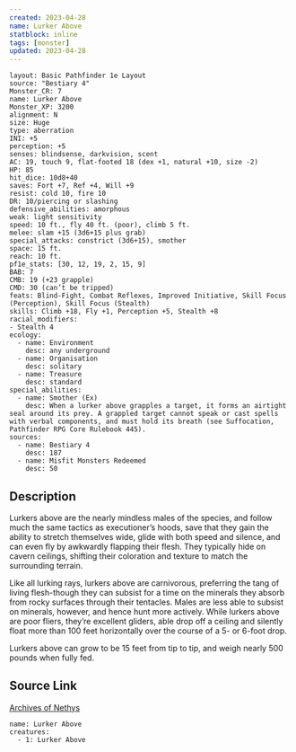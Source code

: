 ```yaml
---
created: 2023-04-28
name: Lurker Above
statblock: inline
tags: [monster]
updated: 2023-04-28
---
```

```statblock
layout: Basic Pathfinder 1e Layout
source: "Bestiary 4"
Monster_CR: 7
name: Lurker Above
Monster_XP: 3200
alignment: N
size: Huge
type: aberration
INI: +5
perception: +5
senses: blindsense, darkvision, scent
AC: 19, touch 9, flat-footed 18 (dex +1, natural +10, size -2)
HP: 85
hit_dice: 10d8+40
saves: Fort +7, Ref +4, Will +9
resist: cold 10, fire 10
DR: 10/piercing or slashing
defensive_abilities: amorphous
weak: light sensitivity
speed: 10 ft., fly 40 ft. (poor), climb 5 ft.
melee: slam +15 (3d6+15 plus grab)
special_attacks: constrict (3d6+15), smother
space: 15 ft.
reach: 10 ft.
pf1e_stats: [30, 12, 19, 2, 15, 9]
BAB: 7
CMB: 19 (+23 grapple)
CMD: 30 (can’t be tripped)
feats: Blind-Fight, Combat Reflexes, Improved Initiative, Skill Focus (Perception), Skill Focus (Stealth)
skills: Climb +18, Fly +1, Perception +5, Stealth +8
racial_modifiers:
- Stealth 4
ecology:
  - name: Environment
    desc: any underground
  - name: Organisation
    desc: solitary
  - name: Treasure
    desc: standard
special_abilities:
  - name: Smother (Ex)
    desc: When a lurker above grapples a target, it forms an airtight seal around its prey. A grappled target cannot speak or cast spells with verbal components, and must hold its breath (see Suffocation, Pathfinder RPG Core Rulebook 445).
sources:
  - name: Bestiary 4
    desc: 187
  - name: Misfit Monsters Redeemed
    desc: 50
```
## Description
Lurkers above are the nearly mindless males of the species, and follow much the same tactics as executioner’s hoods, save that they gain the ability to stretch themselves wide, glide with both speed and silence, and can even fly by awkwardly flapping their flesh. They typically hide on cavern ceilings, shifting their coloration and texture to match the surrounding terrain.

Like all lurking rays, lurkers above are carnivorous, preferring the tang of living flesh-though they can subsist for a time on the minerals they absorb from rocky surfaces through their tentacles. Males are less able to subsist on minerals, however, and hence hunt more actively. While lurkers above are poor fliers, they’re excellent gliders, able drop off a ceiling and silently float more than 100 feet horizontally over the course of a 5- or 6-foot drop.

Lurkers above can grow to be 15 feet from tip to tip, and weigh nearly 500 pounds when fully fed.
## Source Link
[Archives of Nethys](https://aonprd.com/MonsterDisplay.aspx?ItemName=Lurker%20Above)
```encounter-table
name: Lurker Above
creatures:
  - 1: Lurker Above
```
